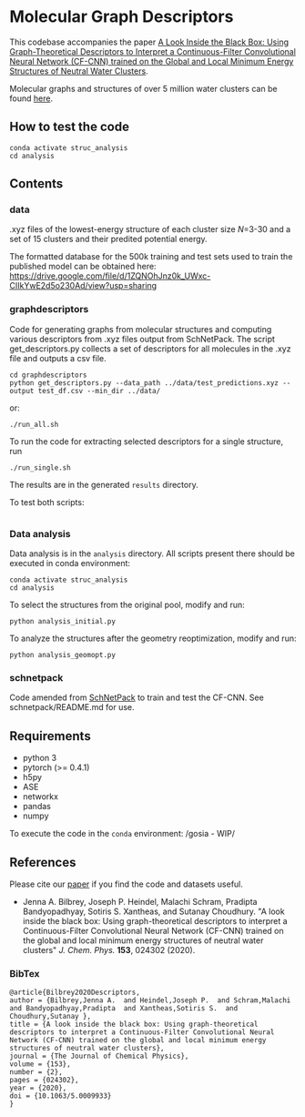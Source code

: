 # Molecular Graph Descriptors

This codebase accompanies the paper [A Look Inside the Black Box: Using Graph-Theoretical Descriptors to Interpret a Continuous-Filter Convolutional Neural Network (CF-CNN) trained on the Global and Local Minimum Energy Structures of Neutral Water Clusters](https://aip.scitation.org/doi/10.1063/5.0009933).

Molecular graphs and structures of over 5 million water clusters can be found [here](https://sites.uw.edu/wdbase/).

## How to test the code


```
conda activate struc_analysis
cd analysis
```



## Contents

### data

.xyz files of the lowest-energy structure of each cluster size *N*=3-30 and a set of 15 clusters and their predited potential energy.

The formatted database for the 500k training and test sets used to train the published model can be obtained here: https://drive.google.com/file/d/1ZQNOhJnz0k_UWxc-CIIkYwE2d5o230Ad/view?usp=sharing

### graphdescriptors

Code for generating graphs from molecular structures and computing various descriptors from .xyz files output from SchNetPack. The script get_descriptors.py collects a set of descriptors for all molecules in the .xyz file and outputs a csv file.

```
cd graphdescriptors
python get_descriptors.py --data_path ../data/test_predictions.xyz --output test_df.csv --min_dir ../data/
```

or:

```
./run_all.sh
```

To run the code for extracting selected descriptors for a single structure, run

```
./run_single.sh
```

The results are in the generated `results` directory.


To test both scripts:

```

```

### Data analysis

Data analysis is in the `analysis` directory. All scripts present there should be executed in conda environment:

```
conda activate struc_analysis
cd analysis
```

To select the structures from the original pool, modify and run:

```
python analysis_initial.py
```


To analyze the structures after the geometry reoptimization, modify and run:


```
python analysis_geomopt.py
```




### schnetpack

Code amended from [SchNetPack](https://github.com/atomistic-machine-learning/schnetpack) to train and test the CF-CNN. See schnetpack/README.md for use.

## Requirements

* python 3
* pytorch (>= 0.4.1)
* h5py
* ASE
* networkx
* pandas
* numpy

To execute the code in the `conda` environment: /gosia - WIP/



## References
Please cite our [paper](https://aip.scitation.org/doi/10.1063/5.0009933) if you find the code and datasets useful.
* Jenna A. Bilbrey, Joseph P. Heindel, Malachi Schram, Pradipta Bandyopadhyay,  Sotiris S. Xantheas, and Sutanay Choudhury. "A look inside the black box: Using graph-theoretical descriptors to interpret a Continuous-Filter Convolutional Neural Network (CF-CNN) trained on the global and local minimum energy structures of neutral water clusters" *J. Chem. Phys.* **153**, 024302 (2020).

### BibTex

```
@article{Bilbrey2020Descriptors,
author = {Bilbrey,Jenna A.  and Heindel,Joseph P.  and Schram,Malachi  and Bandyopadhyay,Pradipta  and Xantheas,Sotiris S.  and Choudhury,Sutanay },
title = {A look inside the black box: Using graph-theoretical descriptors to interpret a Continuous-Filter Convolutional Neural Network (CF-CNN) trained on the global and local minimum energy structures of neutral water clusters},
journal = {The Journal of Chemical Physics},
volume = {153},
number = {2},
pages = {024302},
year = {2020},
doi = {10.1063/5.0009933}
}
```
